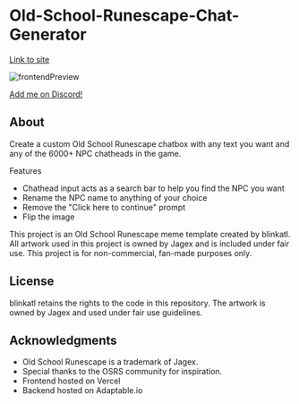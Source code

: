 # Old-School-Runescape-Chat-Generator
[Link to site](https://old-school-runescape-chat-generator.vercel.app/)

![frontendPreview](https://github.com/user-attachments/assets/15361b45-85f7-4635-ba06-fbd184bcc86d)

[Add me on Discord!](https://discord.com/oauth2/authorize?client_id=1274865747981766668)

## About
Create a custom Old School Runescape chatbox with any text you want and any of the 6000+ NPC chatheads in the game.

Features
- Chathead input acts as a search bar to help you find the NPC you want
- Rename the NPC name to anything of your choice
- Remove the "Click here to continue" prompt
- Flip the image

This project is an Old School Runescape meme template created by blinkatl. All artwork used in this project is owned by Jagex and is included under fair use. This project is for non-commercial, fan-made purposes only.

## License

blinkatl retains the rights to the code in this repository. The artwork is owned by Jagex and used under fair use guidelines.

## Acknowledgments

- Old School Runescape is a trademark of Jagex.
- Special thanks to the OSRS community for inspiration.
- Frontend hosted on Vercel
- Backend hosted on Adaptable.io
